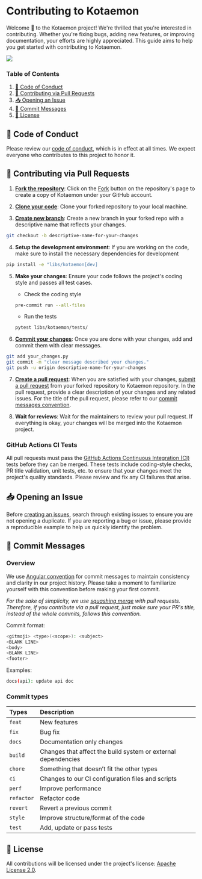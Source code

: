 # Contributing to Kotaemon

Welcome 👋 to the Kotaemon project! We're thrilled that you're interested in contributing. Whether you're fixing bugs, adding new features, or improving documentation, your efforts are highly appreciated. This guide aims to help you get started with contributing to Kotaemon.

<a href="https://github.com/Cinnamon/kotaemon/graphs/contributors">
  <img src="https://contrib.rocks/image?repo=Cinnamon/kotaemon" />
</a>

### Table of Contents

1. [📖 Code of Conduct](#code-of-conduct)
2. [🔁 Contributing via Pull Requests](#contributing-via-pull-requests)
3. [📥 Opening an Issue](#-opening-an-issue)
4. [📝 Commit Messages](#-commit-messages)
5. [🧾 License](#-license)

## 📖 Code of Conduct

Please review our [code of conduct](./CODE_OF_CONDUCT.md), which is in effect at all times. We expect everyone who contributes to this project to honor it.

## 🔁 Contributing via Pull Requests

1. [**Fork the repository**](https://docs.github.com/en/pull-requests/collaborating-with-pull-requests/working-with-forks/fork-a-repo): Click on the [Fork](https://github.com/Cinnamon/kotaemon/fork) button on the repository's page to create a copy of Kotaemon under your GitHub account.

2. [**Clone your code**](https://docs.github.com/en/repositories/creating-and-managing-repositories/cloning-a-repository): Clone your forked repository to your local machine.

3. [**Create new branch**](https://docs.github.com/en/desktop/making-changes-in-a-branch/managing-branches-in-github-desktop): Create a new branch in your forked repo with a descriptive name that reflects your changes.

```sh
git checkout -b descriptive-name-for-your-changes
```

4. **Setup the development environment**: If you are working on the code, make sure to install the necessary dependencies for development

```sh
pip install -e "libs/kotaemon[dev]
```

5. **Make your changes**: Ensure your code follows the project's coding style and passes all test cases.

   - Check the coding style

   ```sh
   pre-commit run --all-files
   ```

   - Run the tests

   ```sh
   pytest libs/kotaemon/tests/
   ```

6. [**Commit your changes**](https://docs.github.com/en/desktop/making-changes-in-a-branch/committing-and-reviewing-changes-to-your-project-in-github-desktop): Once you are done with your changes, add and commit them with clear messages.

```sh
git add your_changes.py
git commit -m "clear message described your changes."
git push -u origin descriptive-name-for-your-changes
```

7. [**Create a pull request**](https://docs.github.com/en/pull-requests/collaborating-with-pull-requests/proposing-changes-to-your-work-with-pull-requests/creating-a-pull-request): When you are satisfied with your changes, [submit a pull request](https://github.com/Cinnamon/kotaemon/compare) from your forked repository to Kotaemon repository. In the pull request, provide a clear description of your changes and any related issues. For the title of the pull request, please refer to our [commit messages convention](#-commit-messages).

8. **Wait for reviews**: Wait for the maintainers to review your pull request. If everything is okay, your changes will be merged into the Kotaemon project.

### GitHub Actions CI Tests

All pull requests must pass the [GitHub Actions Continuous Integration (CI)](https://docs.github.com/en/actions/about-github-actions/about-continuous-integration-with-github-actions) tests before they can be merged. These tests include coding-style checks, PR title validation, unit tests, etc. to ensure that your changes meet the project's quality standards. Please review and fix any CI failures that arise.

## 📥 Opening an Issue

Before [creating an issues](https://github.com/Cinnamon/kotaemon/issues/new/choose), search through existing issues to ensure you are not opening a duplicate. If you are reporting a bug or issue, please provide a reproducible example to help us quickly identify the problem.

## 📝 Commit Messages

### Overview

We use [Angular convention](https://www.conventionalcommits.org/en/) for commit messages to maintain consistency and clarity in our project history. Please take a moment to familiarize yourself with this convention before making your first commit.

_For the sake of simplicity, we use [squashing merge](https://docs.github.com/en/pull-requests/collaborating-with-pull-requests/incorporating-changes-from-a-pull-request/about-pull-request-merges#squash-and-merge-your-commits) with pull requests. Therefore, if you contribute via a pull request, just make sure your PR's title, instead of the whole commits, follows this convention._

Commit format:

```sh
<gitmoji> <type>(<scope>): <subject>
<BLANK LINE>
<body>
<BLANK LINE>
<footer>
```

Examples:

```sh
docs(api): update api doc
```

### Commit types

| Types      | Description                                                   |
| :--------- | :------------------------------------------------------------ |
| `feat`     | New features                                                  |
| `fix`      | Bug fix                                                       |
| `docs`     | Documentation only changes                                    |
| `build`    | Changes that affect the build system or external dependencies |
| `chore`    | Something that doesn’t fit the other types                    |
| `ci`       | Changes to our CI configuration files and scripts             |
| `perf`     | Improve performance                                           |
| `refactor` | Refactor code                                                 |
| `revert`   | Revert a previous commit                                      |
| `style`    | Improve structure/format of the code                          |
| `test`     | Add, update or pass tests                                     |

## 🧾 License

All contributions will be licensed under the project's license: [Apache License 2.0](https://github.com/Cinnamon/kotaemon/blob/main/LICENSE.txt).
